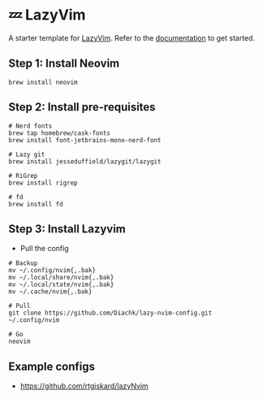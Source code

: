 # 💤 LazyVim

A starter template for [LazyVim](https://github.com/LazyVim/LazyVim).
Refer to the [documentation](https://lazyvim.github.io/installation) to get started.

## Step 1: Install Neovim
```console
brew install neovim
```

## Step 2: Install pre-requisites
```console
# Nerd fonts
brew tap homebrew/cask-fonts
brew install font-jetbrains-mono-nerd-font

# Lazy git
brew install jesseduffield/lazygit/lazygit

# RiGrep
brew install rigrep

# fd
brew install fd
```

## Step 3: Install Lazyvim
- Pull the config
```console
# Backup
mv ~/.config/nvim{,.bak}
mv ~/.local/share/nvim{,.bak}
mv ~/.local/state/nvim{,.bak}
mv ~/.cache/nvim{,.bak}

# Pull
git clone https://github.com/Diachk/lazy-nvim-config.git ~/.config/nvim

# Go
neovim
````

## Example configs
- https://github.com/rtgiskard/lazyNvim
